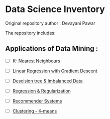 # Data Science Inventory

Original repository author : Devayani Pawar

The repository includes:

## Applications of Data Mining : 

- [ ] [K- Nearest Neighbours](KNN/Knnfromscratch.py)
- [ ] [Linear Regression with Gradient Descent](Linear_regression/GradientDescent.ipynb)
- [ ] [Descision tree & Imbalanced Data ](Decision_tree)
- [ ] [Regression & Regularization](Price_Prediction_Ridge_Regression/price_prediction.py)
- [ ] [Recommender Systems]( Recommender_system)
- [ ] [Clustering - K-means](Kmeans_clustering/Kmeansfromscratch.py)

